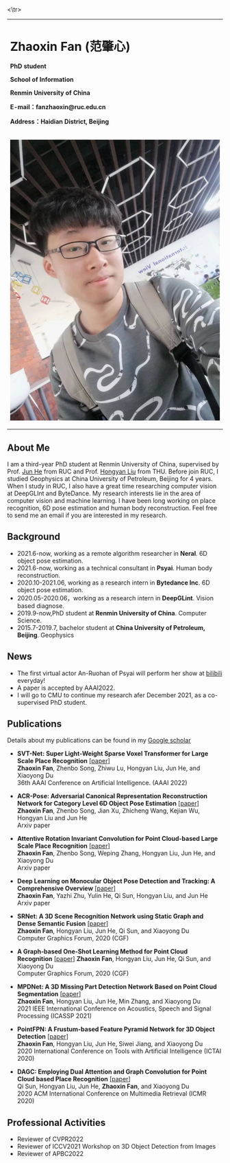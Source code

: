 ##
<table border="0">
  <tr>
    <td width="75%">
      <h1>Zhaoxin Fan (范肇心) </h1>
      <p><b>PhD student</b></p>
      <p><b>School of Information</b></p>
      <p><b>Renmin University of China</b></p>
      <p><b>E-mail：fanzhaoxin@ruc.edu.cn</b></p>
      <p><b>Address：Haidian District, Beijing </b></p>
    </td>
    <\tr>
     <tr>
    <td width="25%">
     <p><b> <img src="/zhaoxinfan2.jpg" width="100%"> <p><b>    
    </td>
  </tr>
  </table>


## About Me
I am a third-year PhD student at Renmin University of China, supervised by Prof. [Jun He](http://info.ruc.edu.cn/academic_professor.php?teacher_id=58) from RUC and Prof. [Hongyan Liu](http://www.sem.tsinghua.edu.cn/en/liuhy) from THU.  Before join RUC, I studied Geophysics at China University of Petroleum, Beijing for 4 years. When I study in RUC, I also have a great time researching computer vision at DeepGLInt and ByteDance.  My research interests lie in the area of computer vision and machine learning. I have been long working on place recognition, 6D pose estimation and human body reconstruction. Feel free to send me an email if you are interested in my research.

## Background
+ 2021.6-now, working as a remote algorithm researcher in **Neral**. 6D object pose estimation.
+ 2021.6-now, working as a technical consultant in **Psyai**. Human body reconstruction.
+ 2020.10-2021.06, working as a research intern in **Bytedance Inc**.  6D object pose estimation.
+ 2020.05-2020.06，working as a research intern in **DeepGLint**. Vision based diagnose.
+ 2019.9-now,PhD student at **Renmin University of China**. Computer Science.
+ 2015.7-2019.7, bachelor student at  **China University of Petroleum, Beijing**. Geophysics

## News
+ The first virtual actor An-Ruohan of Psyai  will perform her show at [bilibili](https://live.bilibili.com/23834668) everyday! 
+ A paper is accepted by AAAI2022. 
+ I will go to CMU to continue my research afer December 2021, as a co-supervised PhD student.

## Publications
Details about my publications can be found in my [Google scholar](https://scholar.google.com/citations?hl=zh-CN&user=JHvyYDQAAAAJ)

+ **SVT-Net: Super Light-Weight Sparse Voxel Transformer for Large Scale Place Recognition** [[paper]](https://arxiv.org/pdf/2105.00149.pdf)    
**Zhaoxin Fan**, Zhenbo Song, Zhiwu Lu, Hongyan Liu, Jun He, and Xiaoyong Du  
36th AAAI Conference on Artificial Intelligence. (AAAI 2022)

+ **ACR-Pose: Adversarial Canonical Representation Reconstruction Network for Category Level 6D Object Pose Estimation** [[paper]](https://arxiv.org/pdf/2111.10524.pdf)    
**Zhaoxin Fan**, Zhenbo Song, Jian Xu, Zhicheng Wang, Kejian Wu, Hongyan Liu and Jun He  
Arxiv paper  

+ **Attentive Rotation Invariant Convolution for Point Cloud-based Large Scale Place Recognition** [[paper]](https://arxiv.org/pdf/2108.12790.pdf)    
**Zhaoxin Fan**, Zhenbo Song, Weping Zhang, Hongyan Liu, Jun He, and Xiaoyong Du  
Arxiv paper  


+ **Deep Learning on Monocular Object Pose Detection and Tracking: A Comprehensive Overview** [[paper]](https://arxiv.org/pdf/2105.14291.pdf)  
  **Zhaoxin Fan**, Yazhi Zhu, Yulin He, Qi Sun, Hongyan Liu, and Jun He  
  Arxiv paper  


+ **SRNet: A 3D Scene Recognition Network using Static Graph and Dense Semantic Fusion** [[paper]](https://onlinelibrary.wiley.com/doi/abs/10.1111/cgf.14146)    
**Zhaoxin Fan**, Hongyan Liu, Jun He, Qi Sun, and Xiaoyong Du  
Computer Graphics Forum, 2020  (CGF)



+ **A Graph‐based One‐Shot Learning Method for Point Cloud Recognition** [[paper]](https://onlinelibrary.wiley.com/doi/abs/10.1111/cgf.14147) 
**Zhaoxin Fan**, Hongyan Liu, Jun He, Qi Sun, and Xiaoyong Du  
Computer Graphics Forum, 2020  (CGF)


+ **MPDNet: A 3D Missing Part Detection Network Based on Point Cloud Segmentation** [[paper]](https://ieeexplore.ieee.org/abstract/document/9414867/)  
**Zhaoxin Fan**, Hongyan Liu, Jun He, Min Zhang, and Xiaoyong Du  
2021 IEEE International Conference on Acoustics, Speech and Signal Processing  (ICASSP 2021)


+ **PointFPN: A Frustum-based Feature Pyramid Network for 3D Object Detection** [[paper]](https://ieeexplore.ieee.org/abstract/document/9288277)  
**Zhaoxin Fan**, Hongyan Liu, Jun He, Siwei Jiang, and Xiaoyong Du  
2020 International Conference on Tools with Artificial Intelligence   (ICTAI 2020)


+ **DAGC: Employing Dual Attention and Graph Convolution for Point Cloud based Place Recognition** [[paper]](https://dl.acm.org/doi/abs/10.1145/3372278.3390693)  
Qi Sun, Hongyan Liu, Jun He, **Zhaoxin Fan**, and Xiaoyong Du  
2020 ACM International Conference on Multimedia Retrieval  (ICMR 2020)



## Professional Activities
+ Reviewer of CVPR2022 
+ Reviewer of ICCV2021 Workshop on 3D Object Detection from Images 
+ Reviewer of APBC2022
